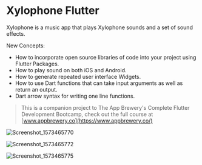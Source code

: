 # Xylophone Flutter

Xylophone is a music app that plays Xylophone sounds and a set of sound effects.

New Concepts:
- How to incorporate open source libraries of code into your project using Flutter Packages.
- How to play sound on both iOS and Android.
- How to generate repeated user interface Widgets.
- How to use Dart functions that can take input arguments as well as return an output.
- Dart arrow syntax for writing one line functions.

>This is a companion project to The App Brewery's Complete Flutter Development Bootcamp, check out the full course at [www.appbrewery.co](https://www.appbrewery.co/)

![Screenshot_1573465770](https://user-images.githubusercontent.com/42913303/68578467-bd7f9e00-047a-11ea-80b0-02972bb2c125.png)

![Screenshot_1573465772](https://user-images.githubusercontent.com/42913303/68578470-bf496180-047a-11ea-8478-59d7b9dd0feb.png)

![Screenshot_1573465775](https://user-images.githubusercontent.com/42913303/68578477-c1132500-047a-11ea-907f-4c95735150ef.png)
